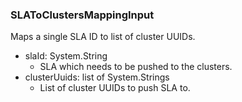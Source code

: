 ### SLAToClustersMappingInput
Maps a single SLA ID to list of cluster UUIDs.

- slaId: System.String
  - SLA which needs to be pushed to the clusters.
- clusterUuids: list of System.Strings
  - List of cluster UUIDs to push SLA to.
